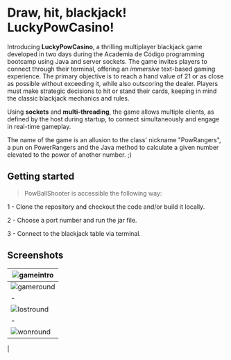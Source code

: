 # Draw, hit, blackjack! LuckyPowCasino!

Introducing **LuckyPowCasino**, a thrilling multiplayer blackjack game developed in two days during the Academia de Código programming bootcamp using Java and server sockets. The game invites players to connect through their terminal, offering an *immersive* text-based gaming experience. The primary objective is to reach a hand value of 21 or as close as possible without exceeding it, while also outscoring the dealer. Players must make strategic decisions to hit or stand their cards, keeping in mind the classic blackjack mechanics and rules.

Using **sockets** and **multi-threading**, the game allows multiple clients, as defined by the host during startup, to connect simultaneously and engage in real-time gameplay.

The name of the game is an allusion to the class' nickname "PowRangers", a pun on PowerRangers and the Java method to calculate a given number elevated to the power of another number. ;)

## Getting started
> PowBallShooter is accessible the following way:

1 - Clone the repository and checkout the code and/or build it locally.

2 - Choose a port number and run the jar file.

3 - Connect to the blackjack table via terminal.


## Screenshots

|![gameintro](https://gitlab.com/ricardomgago/luckypowcasino-blackjack/-/raw/master/images/LPC_INTRO.PNG)|  
|-|
![gameround](https://gitlab.com/ricardomgago/luckypowcasino-blackjack/-/raw/master/images/LPC_round.png)|
|-|
|  ![lostround](https://gitlab.com/ricardomgago/luckypowcasino-blackjack/-/raw/master/images/lpc_youlose.png)|
|-|
|  ![wonround](https://gitlab.com/ricardomgago/luckypowcasino-blackjack/-/raw/master/images/lpc_youwon.png)
|
